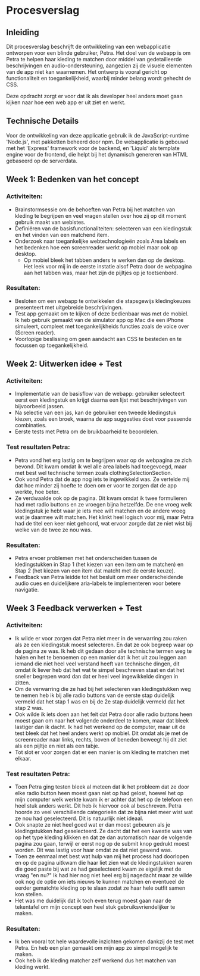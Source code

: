 # Procesverslag

## Inleiding
Dit procesverslag beschrijft de ontwikkeling van een webapplicatie ontworpen voor een blinde gebruiker, Petra. Het doel van de webapp is om Petra te helpen haar kleding te matchen door middel van gedetailleerde beschrijvingen en audio-ondersteuning, aangezien zij de visuele elementen van de app niet kan waarnemen. Het ontwerp is vooral gericht op functionaliteit en toegankelijkheid, waarbij minder belang wordt gehecht de CSS.

Deze opdracht zorgt er voor dat ik als developer heel anders moet gaan kijken naar hoe een web app er uit ziet en werkt.

## Technische Details
Voor de ontwikkeling van deze applicatie gebruik ik de JavaScript-runtime 'Node.js', met pakketten beheerd door npm. De webapplicatie is gebouwd met het 'Express' framework voor de backend, en 'Liquid' als template engine voor de frontend, die helpt bij het dynamisch genereren van HTML gebaseerd op de serverdata.

## Week 1: Bedenken van het concept
### Activiteiten: 
- Brainstormsessie om de behoeften van Petra bij het matchen van kleding te begrijpen en veel vragen stellen over hoe zij op dit moment gebruik maakt van webistes.
- Definiëren van de basisfunctionaliteiten: selecteren van een kledingstuk en het vinden van een matchend item.
- Onderzoek naar toegankelijke webtechnologieën zoals Area labels en het bedenken hoe een screenreader werkt op mobiel maar ook op desktop.
  - Op mobiel bleek het tabben anders te werken dan op de desktop. Het leek voor mij in de eerste instatie alsof Petra door de webpagina aan het tabben was, maar het zijn de pijltjes op je toetsenbord.     

### Resultaten: 
- Besloten om een webapp te ontwikkelen die stapsgewijs kledingkeuzes presenteert met uitgebreide beschrijvingen.
- Test app gemaakt om te kijken of deze bedienbaar was met de mobiel. Ik heb gebruik gemaakt van de simulator app op Mac die een iPhone simuleert, compleet met toegankelijkheids functies zoals de voice over (Screen reader).
- Voorlopige beslissing om geen aandacht aan CSS te besteden en te focussen op toegankelijkheid.

## Week 2: Uitwerken idee + Test
### Activiteiten:
- Implementatie van de basisflow van de webapp: gebruiker selecteert eerst een kledingstuk en krijgt daarna een lijst met beschrijvingen van bijvoorbeeld jassen.
- Na selectie van een jas, kan de gebruiker een tweede kledingstuk kiezen, zoals een broek, waarna de app suggesties doet voor passende combinaties.
- Eerste tests met Petra om de bruikbaarheid te beoordelen.

### Test resultaten Petra:
- Petra vond het erg lastig om te begrijpen waar op de webpagina ze zich bevond. Dit kwam omdat ik wel alle area labels had toegevoegd, maar met best wel technische termen zoals clothingSelectionSection.
- Ook vond Petra dat de app nog iets te ingewikkeld was. Ze vertelde mij dat hoe minder zij hoefte te doen om er voor te zorgen dat de app werkte, hoe beter.
- Ze verdwaalde ook op de pagina. Dit kwam omdat ik twee formulieren had met radio buttons en ze vroegen bijna hetzelfde. De ene vroeg welk kledingstuk je hebt waar je iets mee wilt matchen en de andere vroeg wat je daarmee wilt matchen. Het klinkt heel logisch voor mij, maar Petra had de titel een keer niet gehoord, wat ervoor zorgde dat ze niet wist bij welke van de twee ze nou was.


### Resultaten:
- Petra ervoer problemen met het onderscheiden tussen de kledingstukken in Stap 1 (het kiezen van een item om te matchen) en Stap 2 (het kiezen van een item dat matcht met de eerste keuze).
- Feedback van Petra leidde tot het besluit om meer onderscheidende audio cues en duidelijkere aria-labels te implementeren voor betere navigatie.

## Week 3 Feedback verwerken + Test
### Activiteiten:
- Ik wilde er voor zorgen dat Petra niet meer in de verwarring zou raken als ze een kledingstuk moest selecteren. En dat ze ook begreep waar op de pagina ze was. Ik heb dit gedaan door alle technische termen weg te halen en het te benoemen op een manier dat ik het uit zou leggen aan iemand die niet heel veel verstand heeft van technische dingen, dit omdat ik liever heb dat het wat te simpel beschreven staat en dat het sneller begrepen word dan dat er heel veel ingewikkelde dingen in zitten.
- Om de verwarring die ze had bij het selecteren van kledingstukken weg te nemen heb ik bij alle radio buttons van de eerste stap duidelijk vermeld dat het stap 1 was en bij de 2e stap duidelijk vermeld dat het stap 2 was.
- Ook wilde ik iets doen aan het feit dat Petra door alle radio buttons heen moest gaan om naar het volgende onderdeel te komen, maar dat bleek lastiger dan ik dacht. Ik had het werkend op de computer, maar uit de test bleek dat het heel anders werkt op mobiel. Dit omdat als je met de screenreader naar links, rechts, boven of beneden beweegt hij dit ziet als een pijltje en niet als een tabje.
- Tot slot er voor zorgen dat er een manier is om kleding te matchen met elkaar.


### Test resultaten Petra: 
- Toen Petra ging testen bleek al meteen dat ik het probleem dat ze door elke radio button heen moest gaan niet op had gelost, hoewel het op mijn computer welk werkte kwam ik er achter dat het op de telefoon een heel stuk anders werkt. Dit heb ik hiervoor ook al beschreven. Petra hoorde zo veel verschillende categorieën dat ze bijna niet meer wist wat ze nou had geselecteerd. Dit is natuurlijk niet ideaal.
- Ook snapte ze niet heel goed wat er dan moest gebeuren als je kledingstukken had geselecteerd. Ze dacht dat het een kwestie was van op het type kleding klikken en dat ze dan automatisch naar de volgende pagina zou gaan, terwijl er eerst nog op de submit knop gedrukt moest worden. Dit was lastig voor haar omdat ze dat niet gewend was.
- Toen ze eenmaal met best wat hulp van mij het process had doorlopen en op de pagina uitkwam die haar liet zien wat de kledingstukken waren die goed paste bij wat ze had geselecteerd kwam ze eigelijk met de vraag "en nu?" Ik had hier nog niet heel erg bij nagedacht maar ze wilde ook nog de optie om iets nieuws te kunnen matchen en eventueel de eerder gematchte kleding op te slaan zodat ze haar hele outfit samen kon stellen.
- Het was me duidelijk dat ik toch even terug moest gaan naar de tekentafel om mijn concept een heel stuk gebruiksvriendelijker te maken.

### Resultaten:
- Ik ben vooral tot hele waardevolle inzichten gekomen dankzij de test met Petra. En heb een plan gemaakt om mijn app zo simpel mogelijk te maken.
- Ook heb ik de kleding matcher zelf werkend dus het matchen van kleding werkt.














